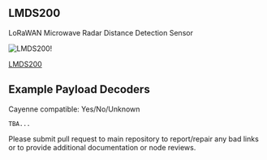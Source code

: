 ## LMDS200

LoRaWAN Microwave Radar Distance Detection Sensor

![LMDS200!](https://www.dragino.com/media/k2/items/cache/77e3798bb9782084333898c5f75d9aab_L.jpg)

[LMDS200](https://www.dragino.com/products/distance-level-sensor/item/197-lmds200.html)

## Example Payload Decoders
Cayenne compatible: Yes/No/Unknown

```
TBA...
```

Please submit pull request to main repository to report/repair any bad links or to provide additional documentation or node reviews.